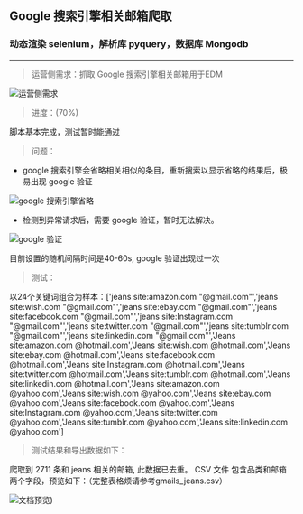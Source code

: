 ## Google 搜索引擎相关邮箱爬取
###  动态渲染 selenium，解析库 pyquery，数据库 Mongodb

---

> 运营侧需求：抓取 Google 搜索引擎相关邮箱用于EDM

![运营侧需求](![nAWVT1.jpg](https://s2.ax1x.com/2019/09/03/nAWVT1.jpg))


> 进度：(70%) 

脚本基本完成，测试暂时能通过

> 问题：

- google 搜索引擎会省略相关相似的条目，重新搜索以显示省略的结果后，极易出现 google 验证

![google 搜索引擎省略](![nAWeFx.jpg](https://s2.ax1x.com/2019/09/03/nAWeFx.jpg))

- 检测到异常请求后，需要 google 验证，暂时无法解决。

![google 验证](![nAWEwR.jpg](https://s2.ax1x.com/2019/09/03/nAWEwR.jpg))

目前设置的随机间隔时间是40-60s, google 验证出现过一次

> 测试：

以24个关键词组合为样本：['jeans site:amazon.com "@gmail.com"','jeans site:wish.com "@gmail.com"','jeans site:ebay.com "@gmail.com"','jeans site:facebook.com "@gmail.com"','jeans site:Instagram.com "@gmail.com"','jeans site:twitter.com "@gmail.com"','jeans site:tumblr.com "@gmail.com"','jeans site:linkedin.com "@gmail.com"','Jeans site:amazon.com @hotmail.com','Jeans site:wish.com @hotmail.com','Jeans site:ebay.com @hotmail.com','Jeans site:facebook.com @hotmail.com','Jeans site:Instagram.com @hotmail.com','Jeans site:twitter.com @hotmail.com','Jeans site:tumblr.com @hotmail.com','Jeans site:linkedin.com @hotmail.com','Jeans site:amazon.com @yahoo.com','Jeans site:wish.com @yahoo.com','Jeans site:ebay.com @yahoo.com','Jeans site:facebook.com @yahoo.com','Jeans site:Instagram.com @yahoo.com','Jeans site:twitter.com @yahoo.com','Jeans site:tumblr.com @yahoo.com','Jeans site:linkedin.com @yahoo.com']

> 测试结果和导出数据如下：

爬取到 2711 条和 jeans 相关的邮箱, 此数据已去重。
CSV 文件 包含品类和邮箱两个字段，预览如下：（完整表格烦请参考gmails_jeans.csv）

![文档预览](![nAWmY6.jpg](https://s2.ax1x.com/2019/09/03/nAWmY6.jpg)))

